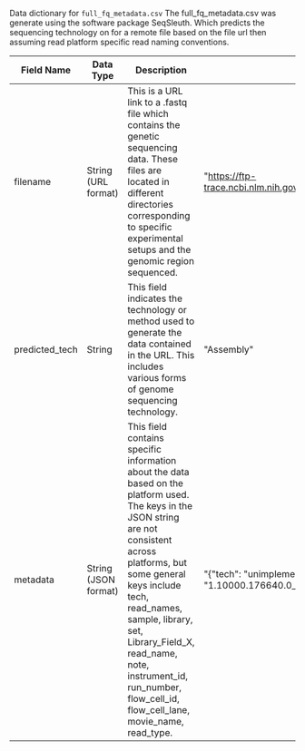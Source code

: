 Data dictionary for `full_fq_metadata.csv`
The full_fq_metadata.csv was generate using the software package SeqSleuth. Which predicts the sequencing technology on for a remote file based on the file url then assuming read platform specific read naming conventions.

| Field Name    | Data Type | Description                                                                                                                                                                                                                      | Example                                                                                                                                                                                                                                                                                                                                                                                                   | Possible Values                                                                                                                               |
|---------------|-----------|----------------------------------------------------------------------------------------------------------------------------------------------------------------------------------------------------------------------------------|-----------------------------------------------------------------------------------------------------------------------------------------------------------------------------------------------------------------------------------------------------------------------------------------------------------------------------------------------------------------------------------------------------------|-----------------------------------------------------------------------------------------------------------------------------------------------|
| filename      | String (URL format)      | This is a URL link to a .fastq file which contains the genetic sequencing data. These files are located in different directories corresponding to specific experimental setups and the genomic region sequenced.                    | "https://ftp-trace.ncbi.nlm.nih.gov/ReferenceSamples/giab/data/AshkenazimTrio/analysis/MSSM_MsPAC_SVs_assemblies_06042019/HG002/MsPAC_assemblies/haplotype_2/chr1.fastq"                                                                                                                                                                                                                                   | Any valid URL link to a .fastq file                                                                                                           |
| predicted_tech | String      | This field indicates the technology or method used to generate the data contained in the URL. This includes various forms of genome sequencing technology.                                                                       | "Assembly"                                                                                                                                                                                                                                                                                                                                                                                               | "Assembly", "10XGenomics", "Dovetail", "OxfordNanopore", "Illumina", "Moleculo", "PacBio", "StrandSeq", "BGI", "IonTorrent"                     |
| metadata      | String (JSON format)  | This field contains specific information about the data based on the platform used. The keys in the JSON string are not consistent across platforms, but some general keys include tech, read_names, sample, library, set, Library_Field_X, read_name, note, instrument_id, run_number, flow_cell_id, flow_cell_lane, movie_name, read_type. | "{"tech": "unimplemented parser", "read_names": ["1.10000.176640.0_2.raw_contig.0.quivered", "1.10000.176640.0_2.raw_contig.2.quivered", "1.10000.176640.0_2.raw_contig.3.quivered", "1.10000.176640.0_2.raw_contig.4.quivered", "1.10000.176640.0_2.raw_contig.1.quivered"]}" | Any valid JSON string containing additional information about the data          |

